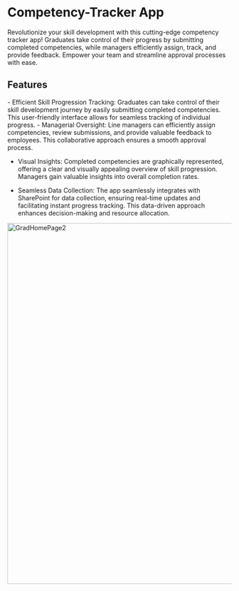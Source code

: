 # Competency-Tracker App
Revolutionize your skill development with this cutting-edge competency tracker app! Graduates take control of their progress by submitting completed competencies, while managers efficiently assign, track, and provide feedback. Empower your team and streamline approval processes with ease.

<h2>Features</h2>   
- Efficient Skill Progression Tracking: Graduates can take control of their skill development journey by easily submitting completed competencies. This user-friendly interface allows for seamless tracking of individual progress.
- Managerial Oversight: Line managers can efficiently assign competencies, review submissions, and provide valuable feedback to employees. This collaborative approach ensures a smooth approval process.

- Visual Insights: Completed competencies are graphically represented, offering a clear and visually appealing overview of skill progression. Managers gain valuable insights into overall completion rates.
  
- Seamless Data Collection: The app seamlessly integrates with SharePoint for data collection, ensuring real-time updates and facilitating instant progress tracking. This data-driven approach enhances decision-making and resource allocation.

<img width="810" alt="GradHomePage2" src="https://github.com/Karnan123/Competency-Tracker/assets/86682252/41c859a2-3740-4567-9dc0-6f20be89b1b5">
